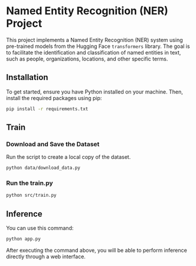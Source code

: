 # Named Entity Recognition (NER) Project

This project implements a Named Entity Recognition (NER) system using pre-trained models from the Hugging Face `transformers` library. The goal is to facilitate the identification and classification of named entities in text, such as people, organizations, locations, and other specific terms.


## Installation

To get started, ensure you have Python installed on your machine. Then, install the required packages using pip:

```bash
pip install -r requirements.txt
```

## Train
### Download and Save the Dataset 

Run the script to create a local copy of the dataset.
```bash
python data/download_data.py
```

### Run the train.py
```bash
python src/train.py
```


## Inference

You can use this command:
```bash
python app.py
```

After executing the command above, you will be able to perform inference directly through a web interface.


